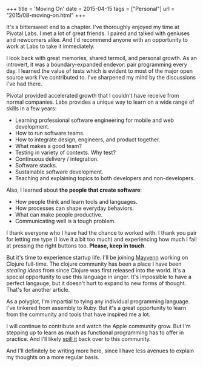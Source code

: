 +++
title = 'Moving On'
date = 2015-04-15
tags = ["Personal"]
url = "2015/08-moving-on.html"
+++

It's a bittersweet end to a chapter. I've thoroughly enjoyed my time at Pivotal
Labs. I met a lot of great friends. I paired and talked with geniuses and
newcomers alike. And I'd recommend anyone with an opportunity to work at Labs to
take it immediately.

I look back with great memories, shared termoil, and personal growth. As an
introvert, it was a boundary-expanded endevor: pair programming every day. I
learned the value of tests which is evident to most of the major open source
work I've contributed to. I've sharpened my mind by the discussions I've had
there.

Pivotal provided accelerated growth that I couldn't have receive from normal
companies. Labs provides a unique way to learn on a wide range of skills in a
few years:

- Learning professional software engineering for mobile and web development.
- How to run software teams.
- How to integrate design, engineers, and product together.
- What makes a good team?
- Testing in variety of contexts. Why test?
- Continuous delivery / integration.
- Software stacks.
- Sustainable software development.
- Teaching and explaining topics to both developers and non-developers.

Also, I learned about **the people that create software**:

- How people think and learn tools and languages.
- How processes can shape everyday behaviors.
- What can make people productive.
- Communicating well is a tough problem.

I thank everyone who I have had the chance to worked with. I thank you pair for
letting me type (I love it a bit too much) and experiencing how much I fail at
pressing the right buttons too. **Please, keep in touch**.

But it's time to experience startup life. I'll be joining
[Mayvenn](https://mayvenn.com/) working on Clojure full-time. The clojure
community has been a place I have been _stealing ideas_ from since Clojure was
first released into the world. It's a special opportunity to use this language
in anger. It's impossible to have a perfect langauge, but it doesn't hurt to
expand to new forms of thought. That's for another article.

As a polyglot, I'm impartial to tying any individual programming language. I've
tinkered from assembly to Ruby. But it's a great opportunity to learn from the
community and tools that have inspired me a lot.

I will continue to contribute and watch the Apple community grow. But I'm
stepping up to learn as much as functional programming has to offer in practice.
And I'll likely
[spill it](http://edgecasesshow.com/067-fillers-and-spillers.html) back over to
this community.

And I'll definitely be writing more here, since I have less avenues to explain
my thoughts on a more regular basis.
